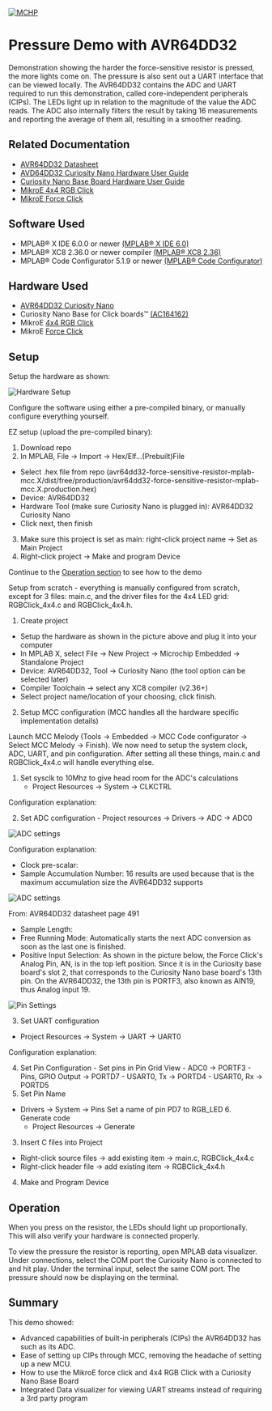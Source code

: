 <!-- Please do not change this logo with link -->

[![MCHP](images/microchip.png)](https://www.microchip.com)

# Pressure Demo with AVR64DD32

<!-- This is where the introduction to the example goes, including mentioning the peripherals used -->
Demonstration showing the harder the force-sensitive resistor is pressed, the more lights come on. The pressure is also sent out a UART interface that can be viewed locally. The AVR64DD32 contains the ADC and UART required to run this demonstration, called core-independent peripherals (CIPs). The LEDs light up in relation to the magnitude of the value the ADC reads. The ADC also internally filters the result by taking 16 measurements and reporting the average of them all, resulting in a smoother reading.

## Related Documentation

<!-- Any information about an application note or tech brief can be linked here. Use unbreakable links!
     In addition a link to the device family landing page and relevant peripheral pages as well:
     - [AN3381 - Brushless DC Fan Speed Control Using Temperature Input and Tachometer Feedback](https://microchip.com/00003381/)
     - [PIC18F-Q10 Family Product Page](https://www.microchip.com/design-centers/8-bit/pic-mcus/device-selection/pic18f-q10-product-family) -->
- [AVR64DD32 Datasheet](https://ww1.microchip.com/downloads/aemDocuments/documents/MCU08/ProductDocuments/DataSheets/AVR64DD32-28-Prelim-DataSheet-DS40002315B.pdf)
- [AVD64DD32 Curiosity Nano Hardware User Guide](https://ww1.microchip.com/downloads/aemDocuments/documents/MCU08/ProductDocuments/UserGuides/AVR64DD32CNANO-Prel-HW-UserGuide-DS50003323.pdf)
- [Curiosity Nano Base Board Hardware User Guide](https://ww1.microchip.com/downloads/en/DeviceDoc/Curiosity-Nano-Base-for-Click-boards-User-Guide-50002839B.pdf)
- [MikroE 4x4 RGB Click](https://www.mikroe.com/4x4-rgb-click)
- [MikroE Force Click](https://www.mikroe.com/force-click)

## Software Used

<!-- All software used in this example must be listed here. Use unbreakable links!
     - MPLAB® X IDE 5.30 or newer [(microchip.com/mplab/mplab-x-ide)](http://www.microchip.com/mplab/mplab-x-ide)
     - MPLAB® XC8 2.10 or a newer compiler [(microchip.com/mplab/compilers)](http://www.microchip.com/mplab/compilers)
     - MPLAB® Code Configurator (MCC) 3.95.0 or newer [(microchip.com/mplab/mplab-code-configurator)](https://www.microchip.com/mplab/mplab-code-configurator)
     - MPLAB® Code Configurator (MCC) Device Libraries PIC10 / PIC12 / PIC16 / PIC18 MCUs [(microchip.com/mplab/mplab-code-configurator)](https://www.microchip.com/mplab/mplab-code-configurator)
     - Microchip PIC18F-Q Series Device Support (1.4.109) or newer [(packs.download.microchip.com/)](https://packs.download.microchip.com/) -->

- MPLAB® X IDE 6.0.0 or newer [(MPLAB® X IDE 6.0)](https://www.microchip.com/en-us/development-tools-tools-and-software/mplab-x-ide?utm_source=GitHub&utm_medium=TextLink&utm_campaign=MCU8_MMTCha_MPAE_Examples&utm_content=avr64dd32-force-sensitive-resistor-mplab-mcc-github)
- MPLAB® XC8 2.36.0 or newer compiler [(MPLAB® XC8 2.36)](https://www.microchip.com/en-us/development-tools-tools-and-software/mplab-xc-compilers?utm_source=GitHub&utm_medium=TextLink&utm_campaign=MCU8_MMTCha_MPAE_Examples&utm_content=avr64dd32-force-sensitive-resistor-mplab-mcc-github)
- MPLAB® Code Configurator 5.1.9 or newer [(MPLAB® Code Configurator)](https://www.microchip.com/en-us/tools-resources/configure/mplab-code-configurator)

## Hardware Used

<!-- All hardware used in this example must be listed here. Use unbreakable links!
     - PIC18F47Q10 Curiosity Nano [(DM182029)](https://www.microchip.com/Developmenttools/ProductDetails/DM182029)
     - Curiosity Nano Base for Click boards™ [(AC164162)](https://www.microchip.com/Developmenttools/ProductDetails/AC164162)
     - POT Click board™ [(MIKROE-3402)](https://www.mikroe.com/pot-click) -->
- [AVR64DD32 Curiosity Nano](https://www.microchip.com/en-us/product/AVR64DD32)
- Curiosity Nano Base for Click boards™ [(AC164162)](https://www.microchip.com/Developmenttools/ProductDetails/AC164162)
- MikroE [4x4 RGB Click](https://www.mikroe.com/4x4-rgb-click)
- MikroE [Force Click](https://www.mikroe.com/force-click)

## Setup

<!-- Explain how to connect hardware and set up software. Depending on complexity, step-by-step instructions and/or tables and/or images can be used -->

Setup the hardware as shown:

![Hardware Setup](images/hardware_setup.JPG)

Configure the software using either a pre-compiled binary, or manually configure everything yourself.

EZ setup (upload the pre-compiled binary):
1. Download repo
2. In MPLAB, File -> Import -> Hex/Elf...(Prebuilt)File
  - Select .hex file from repo (avr64dd32-force-sensitive-resistor-mplab-mcc.X/dist/free/production/avr64dd32-force-sensitive-resistor-mplab-mcc.X.production.hex)
  - Device: AVR64DD32
  - Hardware Tool (make sure Curiosity Nano is plugged in): AVR64DD32 Curiosity Nano
  - Click next, then finish
3. Make sure this project is set as main: right-click project name -> Set as Main Project
4. Right-click project -> Make and program Device

Continue to the [Operation section](#operation) to see how to the demo

Setup from scratch - everything is manually configured from scratch, except for 3 files: main.c, and the driver files for the 4x4 LED grid: RGBClick_4x4.c and RGBClick_4x4.h.

1. Create project
 - Setup the hardware as shown in the picture above and plug it into your computer
 - In MPLAB X, select File -> New Project -> Microchip Embedded -> Standalone Project
 - Device: AVR64DD32, Tool -> Curiosity Nano (the tool option can be selected later)
 - Compiler Toolchain -> select any XC8 compiler (v2.36+)
 - Select project name/location of your choosing, click finish.


2. Setup MCC configuration (MCC handles all the hardware specific implementation details)

  Launch MCC Melody (Tools -> Embedded -> MCC Code configurator -> Select MCC Melody -> Finish).
 We now need to setup the system clock, ADC, UART, and pin configuration. After setting all these things, main.c and RGBClick_4x4.c will handle everything else.
 1. Set sysclk to 10Mhz to give head room for the ADC's calculations
    - Project Resources -> System -> CLKCTRL




  Configuration explanation:

  2. Set ADC configuration
    - Project resources -> Drivers -> ADC -> ADC0

![ADC settings](images/adc_settings.png)

  Configuration explanation:
  - Clock pre-scalar:
  - Sample Accumulation Number: 16 results are used because that is the maximum accumulation size the AVR64DD32 supports

  ![ADC settings](images/accumulation.png)

  From: AVR64DD32 datasheet page 491
  - Sample Length:
  - Free Running Mode: Automatically starts the next ADC conversion as soon as the last one is finished.
  - Positive Input Selection: As shown in the picture below, the Force Click's Analog Pin, AN, is in the top left position. Since it is in the Curiosity base board's slot 2, that corresponds to the Curiosity Nano base board's 13th pin. On the AVR64DD32, the 13th pin is PORTF3, also known as AIN19, thus Analog input 19.

  ![Pin Settings](images/pin_selection.png)

  3. Set UART configuration
  - Project Resources -> System -> UART -> UART0

  Configuration explanation:

  4. Set Pin Configuration
    - Set pins in Pin Grid View
    - ADC0 -> PORTF3
    - Pins, GPIO Output -> PORTD7
    - USART0, Tx -> PORTD4
    - USART0, Rx -> PORTD5
  5. Set Pin Name
  - Drivers -> System -> Pins
    Set a name of pin PD7 to RGB_LED
    6. Generate code
    - Project Resources -> Generate
3. Insert C files into Project
  - Right-click source files -> add existing item -> main.c, RGBClick_4x4.c
  - Right-click header file -> add existing item -> RGBClick_4x4.h
4. Make and Program Device


## Operation
<a id="operation"></a>
<!-- Explain how to operate the example. Depending on complexity, step-by-step instructions and/or tables and/or images can be used -->


When you press on the resistor, the LEDs should light up proportionally. This will also verify your hardware is connected properly.

To view the pressure the resistor is reporting, open MPLAB data visualizer.
Under connections, select the COM port the Curiosity Nano is connected to and hit play.
Under the terminal input, select the same COM port. The pressure should now be displaying on the terminal.

## Summary

<!-- Summarize what the example has shown -->
This demo showed:
 - Advanced capabilities of built-in peripherals (CIPs) the AVR64DD32 has such as its ADC.
 - Ease of setting up CIPs through MCC, removing the headache of setting up a new MCU.
 - How to use the MikroE force click and 4x4 RGB Click with a Curiosity Nano Base Board
 - Integrated Data visualizer for viewing UART streams instead of requiring a 3rd party program
